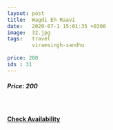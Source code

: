 ```yaml
---
layout: post
title:  Wagdi Eh Raavi
date:   2020-07-1 15:01:35 +0300
image:  32.jpg
tags:   travel
        viramsingh-sandhu
        
price: 200
ids : 31
---
```



<h5>Price: 200</h5><br>




<h4><a class="add-cart cart1" href="{{ site.baseurl }}/books#31"><b>Check Availability</b></a></h4>

<body>
 <script src="{{ site.baseurl }}/js/main.js"></script>
 </body>